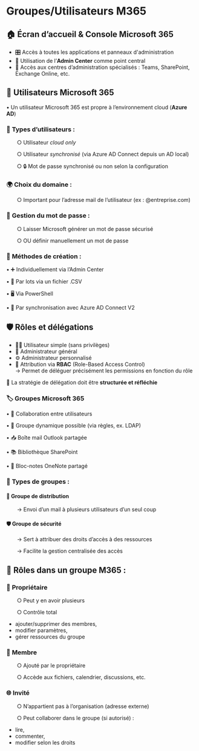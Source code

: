 # Groupes/Utilisateurs M365

## 🏠 **Écran d’accueil & Console Microsoft 365**

- 🎛️ Accès à toutes les applications et panneaux d'administration
- 🔧 Utilisation de l’**Admin Center** comme point central
- 🔗 Accès aux centres d’administration spécialisés : Teams, SharePoint, Exchange Online, etc.

## 👤 **Utilisateurs Microsoft 365**

• Un utilisateur Microsoft 365 est propre à l’environnement cloud (**Azure AD**)

### 👥 **Types d’utilisateurs** :

  ○ Utilisateur *cloud only*

  ○ Utilisateur *synchronisé* (via Azure AD Connect depuis un AD local)

  ○ 🔒 Mot de passe synchronisé ou non selon la configuration

### 🌍 **Choix du domaine** :

  ○ Important pour l’adresse mail de l’utilisateur (ex : @entreprise.com)

### 🔑 **Gestion du mot de passe** :

  ○ Laisser Microsoft générer un mot de passe sécurisé

  ○ OU définir manuellement un mot de passe

### 📌 **Méthodes de création** :

• ➕ Individuellement via l’Admin Center

• 📂 Par lots via un fichier .CSV

• 🖥️ Via PowerShell

• 🔄 Par synchronisation avec Azure AD Connect V2



## 🛡️ **Rôles et délégations**

- 🧍‍♂️ Utilisateur simple (sans privilèges)
- 👑 Administrateur général
- ⚙️ Administrateur personnalisé
- 🎯 Attribution via **RBAC** (Role-Based Access Control)  
  → Permet de déléguer précisément les permissions en fonction du rôle

🔄 La stratégie de délégation doit être **structurée et réfléchie**

### 🏷️ **Groupes Microsoft 365**

• 🤝 Collaboration entre utilisateurs

• 🔁 Groupe dynamique possible (via règles, ex. LDAP)

• 📥 Boîte mail Outlook partagée

• 📚 Bibliothèque SharePoint

• 📝 Bloc-notes OneNote partagé

### 📨 **Types de groupes** :

#### 📩 **Groupe de distribution**

  → Envoi d’un mail à plusieurs utilisateurs d’un seul coup

#### 🛡️ **Groupe de sécurité**

  → Sert à attribuer des droits d’accès à des ressources

  → Facilite la gestion centralisée des accès

## 👥 **Rôles dans un groupe M365** :

### 👑 **Propriétaire**

  ○ Peut y en avoir plusieurs

  ○ Contrôle total

- ajouter/supprimer des membres,
- modifier paramètres,
- gérer ressources du groupe

### 👤 **Membre**

  ○ Ajouté par le propriétaire

  ○ Accède aux fichiers, calendrier, discussions, etc.

### 🌐 **Invité**

  ○ N’appartient pas à l’organisation (adresse externe)

  ○ Peut collaborer dans le groupe (si autorisé) :

- lire,
- commenter,
- modifier selon les droits

